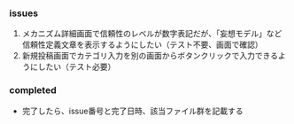 
### issues
1. メカニズム詳細画面で信頼性のレベルが数字表記だが、「妄想モデル」など信頼性定義文章を表示するようにしたい（テスト不要、画面で確認）
2. 新規投稿画面でカテゴリ入力を別の画面からボタンクリックで入力できるようにしたい（テスト必要）


### completed
- 完了したら、issue番号と完了日時、該当ファイル群を記載する
